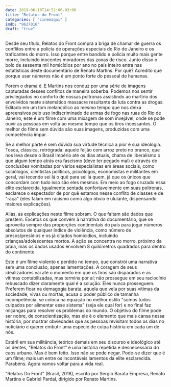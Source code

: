 ```yaml
---
date: 2019-06-10T14:52:06-03:00
title: "Relatos do Front"
categories: [ "cinemaqui" ]
imdb: "9627016"
draft: "true"
---
```

Desde seu título, Relatos do Front compra a briga de chamar de guerra os conflitos entre a polícia de operações especiais do Rio de Janeiro e os traficantes do morro. Isso porque entre bandido e polícia muito mais gente morre, incluindo inocentes moradores das zonas de risco. Junto disso o bolo de sessenta mil homicídios por ano no país inteiro entra nas estatísticas deste documentário de Renato Martins. Por quê? Acredito que porque usar números não é um ponto forte do pessoal de humanas.

Porém o drama é. E Martins nos conduz por uma série de imagens capturadas desses conflitos de maneira soberba. Podemos nos sentir privilegiados no conforto de nossas poltronas assistindo ao martírio dos envolvidos neste sistemático massacre resultante da luta contra as drogas. Editado em um tom melancólico ao mesmo tempo que nos deixa apreensivos pelo uso indiscriminado de armas de fogo nas ruas do Rio de Janeiro, este é um filme com uma mixagem de som invejável, onde se pode ouvir as pessoas em volta ao mesmo tempo que os tiros incessantes. O melhor do filme sem dúvida são suas imagens, produzidas com uma competência ímpar.

Se a melhor parte é sem dúvida sua virtude técnica a pior é sua ideologia. Tosca, clássica, retrógrada: aquele feijão com arroz preto no branco, que nos leva desde o Brasil Império até os dias atuais, chama de liberalismo o que algum tempo atrás era fascismo (deve ter pegado mal) e através de conclusões vomitadas por vários especialistas em áreas sociais, como sociólogos, cientistas políticos, psicólogos, economistas e militantes em geral, vai tecendo sei lá o quê para sei lá quem, já que os únicos que concordam com tudo isso são eles mesmos. Em meio ao fogo cruzado essa elite esclarecida, igualmente sentada confortavelmente em suas poltronas, esclarece o espectador de por quê estamos nesse conflito de classes e de "raça" (eles falam em racismo como algo óbvio e ululante, dispensando maiores explicações).

Aliás, as explicações neste filme sobram. O que faltam são dados que prestem. Excetos os que convém à narrativa do documentário, que se aproveita sempre das proporções continentais do país para jogar números absolutos de qualquer índice de violência, como número de presos/presídios e os já citados homicídios, incluindo crianças/adolescentes mortos. A ação se concentra no morro, próximo da praia, mas os dados usados envolvem 8 quilômetros quadrados para dentro do continente.

Este é um filme violento e perdido no tempo, que constrói uma narrativa sem uma conclusão, apenas lamentações. A coragem de seus idealizadores vai até o momento em que os tiros são disparados e as vítimas contabilizadas, mas termina por aí; não prossegue em seu raciocínio rebuscado dizer claramente qual é a solução. Eles nunca prosseguem. Preferem ficar na demagogia barata, aquela que vela por suas vítimas da sociedade, vivas ou mortas, acusa o poder público de tamanha incompetência, se coloca na equação no melhor estilo "somos todos culpados por alimentar esse sistema" (seja ele qual for) e no final faz miçangas para resolver os problemas do mundo. O objetivo do filme pode ser nobre, de conscientização, mas ele é o elemento que mais cansa nessa história, por mostrar obviedades que as pessoas revisitam todos os dias no noticiário e querer embutir uma espécie de culpa história em cada um de nós.

Estéril em sua militância, teórico demais em seu discurso e ideológico até os dentes, "Relatos do Front" é uma história repetida e desnecessária do caos urbano. Mas é bem feito. Isso não se pode negar. Pode-se dizer que é um filme; mais um entre os incontáveis lamentos da elite esclarecida. Parabéns. Agora vamos voltar para a vida real.


"Relatos Do Front" (Brasil, 2018), escrito por Sergio Barata Empresa, Renato Martins e Gabriel Pardal, dirigido por Renato Martins.



